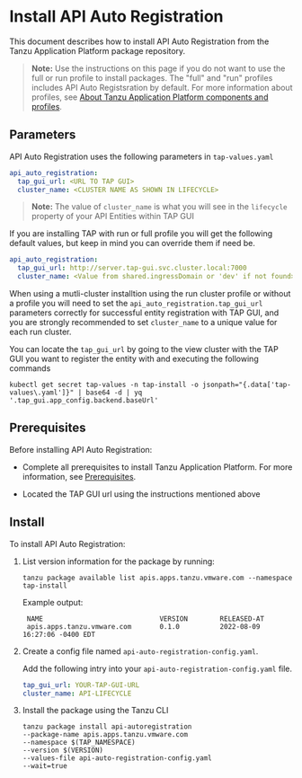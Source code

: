 # Install API Auto Registration

This document describes how to install API Auto Registration from the Tanzu Application Platform package repository.

>**Note:** Use the instructions on this page if you do not want to use the full or run profile to install packages.
The "full" and "run" profiles includes API Auto Registsration by default.
For more information about profiles, see [About Tanzu Application Platform components and profiles](../about-package-profiles.md).

## <a id='parameters'></a>Parameters
API Auto Registration uses the following parameters in `tap-values.yaml`

```yaml
api_auto_registration:
  tap_gui_url: <URL TO TAP GUI>
  cluster_name: <CLUSTER NAME AS SHOWN IN LIFECYCLE>
```

>**Note:** The value of `cluster_name` is what you will see in the `lifecycle` property of your API Entities within TAP GUI 

If you are installing TAP with run or full profile you will get the following default values, but keep in mind you can override them if need be.

```yaml
api_auto_registration:
  tap_gui_url: http://server.tap-gui.svc.cluster.local:7000 
  cluster_name: <Value from shared.ingressDomain or 'dev' if not found>
```

When using a mutli-cluster installtion using the run cluster profile or without a profile you will need to set the `api_auto_registration.tap_gui_url` parameters correctly for successful entity registration with TAP GUI, and you are strongly recommended to set `cluster_name` to a unique value for each run cluster.

You can locate the `tap_gui_url` by going to the view cluster with the TAP GUI you want to register the entity with and executing the following commands

```console
kubectl get secret tap-values -n tap-install -o jsonpath="{.data['tap-values\.yaml']}" | base64 -d | yq '.tap_gui.app_config.backend.baseUrl'  
``` 

## <a id='prereqs'></a>Prerequisites

Before installing API Auto Registration:

- Complete all prerequisites to install Tanzu Application Platform. For more information, see [Prerequisites](../prerequisites.md).

- Located the TAP GUI url using the instructions mentioned above  

## <a id='install'></a>Install

To install API Auto Registration:

1. List version information for the package by running:

    ```console
    tanzu package available list apis.apps.tanzu.vmware.com --namespace tap-install
    ```

    Example output:

    ```console
     NAME                             VERSION        RELEASED-AT
     apis.apps.tanzu.vmware.com       0.1.0          2022-08-09 16:27:06 -0400 EDT
    ```  

2. Create a config file named `api-auto-registration-config.yaml`.

    Add the following intry into your `api-auto-registration-config.yaml` file.
    ```yaml
    tap_gui_url: YOUR-TAP-GUI-URL
    cluster_name: API-LIFECYCLE
    ```

3. Install the package using the Tanzu CLI
   
   ```console
   tanzu package install api-autoregistration 
   --package-name apis.apps.tanzu.vmware.com
   --namespace $(TAP_NAMESPACE)
   --version $(VERSION)
   --values-file api-auto-registration-config.yaml
   --wait=true
   ``` 
